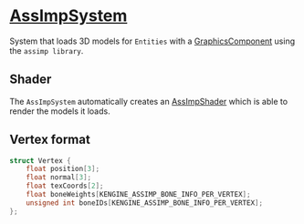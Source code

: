 # [AssImpSystem](AssImpSystem.hpp)

System that loads 3D models for `Entities` with a [GraphicsComponent](../../components/GraphicsComponent.md) using the `assimp library`.

## Shader

The `AssImpSystem` automatically creates an [AssImpShader](AssImpShader.hpp) which is able to render the models it loads.

## Vertex format

```cpp
struct Vertex {
	float position[3];
	float normal[3];
	float texCoords[2];
	float boneWeights[KENGINE_ASSIMP_BONE_INFO_PER_VERTEX];
	unsigned int boneIDs[KENGINE_ASSIMP_BONE_INFO_PER_VERTEX];
};
```